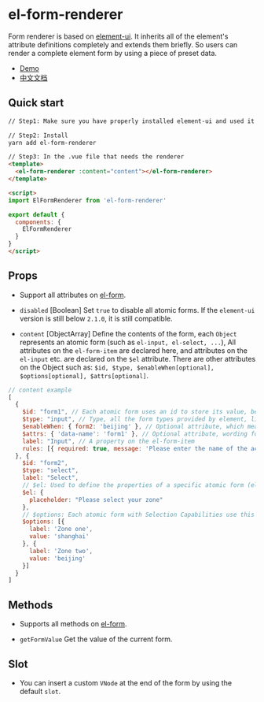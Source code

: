 # el-form-renderer

Form renderer is based on [element-ui](https://github.com/ElemeFE/element). It inherits all of the element's attribute definitions completely and extends them briefly. So users can render a complete element form by using a piece of preset data. 

- [Demo](https://leezng.github.io/el-form-renderer/)
- [中文文档](./README.zh-CN.md)

## Quick start

```html
// Step1: Make sure you have properly installed element-ui and used it correctly.

// Step2: Install
yarn add el-form-renderer

// Step3: In the .vue file that needs the renderer
<template>
  <el-form-renderer :content="content"></el-form-renderer>
</template>

<script>
import ElFormRenderer from 'el-form-renderer'

export default {
  components: {
    ElFormRenderer
  }
}
</script>
```

## Props

* Support all attributes on [el-form](http://element.eleme.io/#/en-US/component/form).

* `disabled` [Boolean] Set `true` to disable all atomic forms. If the `element-ui` version is still below `2.1.0`, it is still compatible.

* `content` [ObjectArray] Define the contents of the form, each `Object` represents an atomic form (such as `el-input, el-select, ...`), All attributes on the `el-form-item` are declared here, and attributes on the `el-input` etc. are declared on the `$el` attribute. There are other attributes on the Object such as: `$id, $type, $enableWhen[optional], $options[optional], $attrs[optional]`.

```js
// content example
[
  {
    $id: "form1", // Each atomic form uses an id to store its value, be careful not to repeat
    $type: "input", // Type, all the form types provided by element, like el-xxx
    $enableWhen: { form2: 'beijing' }, // Optional attribute, which means that the this atomic form will display when form2's value is beijing
    $attrs: { 'data-name': 'form1' }, // Optional attribute, wording follows the Render function specification of Vue
    label: "Input", // A property on the el-form-item
    rules: [{ required: true, message: 'Please enter the name of the activity name', trigger: 'blur' }] // A property on the el-form-item
  }, {
    $id: "form2",
    $type: "select",
    label: "Select",
    // $el: Used to define the properties of a specific atomic form (el-select in this case)
    $el: {
      placeholder: "Please select your zone"
    },
    // $options: Each atomic form with Selection Capabilities use this to define options. (such as: select, radio-group, radio-button, checkbox-group, checkbox-button, etc.)
    $options: [{
      label: 'Zone one',
      value: 'shanghai'
    }, {
      label: 'Zone two',
      value: 'beijing'
    }]
  }
]
```

## Methods

* Supports all methods on [el-form](http://element.eleme.io/#/en-US/component/form).

* `getFormValue` Get the value of the current form.

## Slot

* You can insert a custom `VNode` at the end of the form by using the default `slot`.
